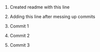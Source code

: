 1. Created readme with this line
2. Adding this line after messing up commits


1. Commit 1
2. Commit 2
3. Commit 3